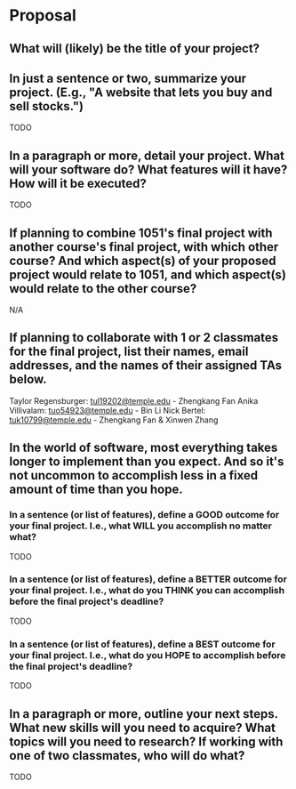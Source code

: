# Proposal

## What will (likely) be the title of your project?



## In just a sentence or two, summarize your project. (E.g., "A website that lets you buy and sell stocks.")

TODO

## In a paragraph or more, detail your project. What will your software do? What features will it have? How will it be executed?

TODO

## If planning to combine 1051's final project with another course's final project, with which other course? And which aspect(s) of your proposed project would relate to 1051, and which aspect(s) would relate to the other course?

N/A

## If planning to collaborate with 1 or 2 classmates for the final project, list their names, email addresses, and the names of their assigned TAs below.

Taylor Regensburger: tul19202@temple.edu - Zhengkang Fan
Anika Villivalam: tuo54923@temple.edu - Bin Li
Nick Bertel: tuk10799@temple.edu - Zhengkang Fan & Xinwen Zhang

## In the world of software, most everything takes longer to implement than you expect. And so it's not uncommon to accomplish less in a fixed amount of time than you hope.

### In a sentence (or list of features), define a GOOD outcome for your final project. I.e., what WILL you accomplish no matter what?

TODO

### In a sentence (or list of features), define a BETTER outcome for your final project. I.e., what do you THINK you can accomplish before the final project's deadline?

TODO

### In a sentence (or list of features), define a BEST outcome for your final project. I.e., what do you HOPE to accomplish before the final project's deadline?

TODO

## In a paragraph or more, outline your next steps. What new skills will you need to acquire? What topics will you need to research? If working with one of two classmates, who will do what?

TODO
